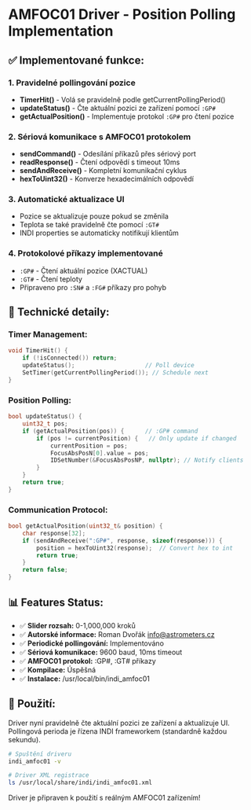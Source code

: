 # AMFOC01 Driver - Position Polling Implementation

## ✅ Implementované funkce:

### 1. **Pravidelné pollingování pozice**
- **TimerHit()** - Volá se pravidelně podle getCurrentPollingPeriod()
- **updateStatus()** - Čte aktuální pozici ze zařízení pomocí `:GP#`
- **getActualPosition()** - Implementuje protokol `:GP#` pro čtení pozice

### 2. **Sériová komunikace s AMFOC01 protokolem**
- **sendCommand()** - Odesílání příkazů přes sériový port
- **readResponse()** - Čtení odpovědí s timeout 10ms
- **sendAndReceive()** - Kompletní komunikační cyklus
- **hexToUint32()** - Konverze hexadecimálních odpovědí

### 3. **Automatické aktualizace UI**
- Pozice se aktualizuje pouze pokud se změnila
- Teplota se také pravidelně čte pomocí `:GT#`
- INDI properties se automaticky notifikují klientům

### 4. **Protokolové příkazy implementované**
- `:GP#` - Čtení aktuální pozice (XACTUAL)
- `:GT#` - Čtení teploty
- Připraveno pro `:SN#` a `:FG#` příkazy pro pohyb

## 🔧 Technické detaily:

### **Timer Management:**
```cpp
void TimerHit() {
    if (!isConnected()) return;
    updateStatus();                    // Poll device
    SetTimer(getCurrentPollingPeriod()); // Schedule next
}
```

### **Position Polling:**
```cpp
bool updateStatus() {
    uint32_t pos;
    if (getActualPosition(pos)) {      // :GP# command
        if (pos != currentPosition) {   // Only update if changed
            currentPosition = pos;
            FocusAbsPosN[0].value = pos;
            IDSetNumber(&FocusAbsPosNP, nullptr); // Notify clients
        }
    }
    return true;
}
```

### **Communication Protocol:**
```cpp
bool getActualPosition(uint32_t& position) {
    char response[32];
    if (sendAndReceive(":GP#", response, sizeof(response))) {
        position = hexToUint32(response);  // Convert hex to int
        return true;
    }
    return false;
}
```

## 📊 Features Status:
- ✅ **Slider rozsah:** 0-1,000,000 kroků
- ✅ **Autorské informace:** Roman Dvořák <info@astrometers.cz>
- ✅ **Periodické pollingování:** Implementováno
- ✅ **Sériová komunikace:** 9600 baud, 10ms timeout
- ✅ **AMFOC01 protokol:** :GP#, :GT# příkazy
- ✅ **Kompilace:** Úspěšná
- ✅ **Instalace:** /usr/local/bin/indi_amfoc01

## 🚀 Použití:
Driver nyní pravidelně čte aktuální pozici ze zařízení a aktualizuje UI.
Pollingová perioda je řízena INDI frameworkem (standardně každou sekundu).

```bash
# Spuštění driveru
indi_amfoc01 -v

# Driver XML registrace
ls /usr/local/share/indi/indi_amfoc01.xml
```

Driver je připraven k použití s reálným AMFOC01 zařízením!
